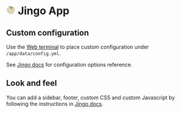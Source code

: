 # <img src="../img/jingo-logo.png" width="25px"> Jingo App

## Custom configuration

Use the [Web terminal](https://cloudron.io/documentation/apps/#web-terminal)
to place custom configuration under `/app/data/config.yml`.

See [Jingo docs](https://github.com/claudioc/jingo#configuration-options-reference)
for configuration options reference.

## Look and feel

You can add a sidebar, footer, custom CSS and custom Javascript by following the
instructions in [Jingo docs](https://github.com/claudioc/jingo#customization).



